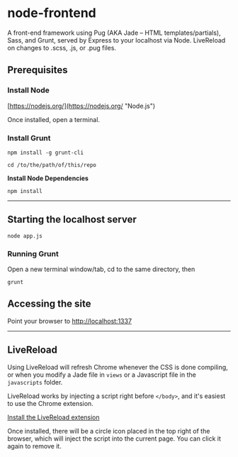 # node-frontend
A front-end framework using Pug (AKA Jade – HTML templates/partials), Sass, and Grunt, served by Express to your localhost via Node. LiveReload on changes to .scss, .js, or .pug files.

## Prerequisites ##

### Install Node ###

[https://nodejs.org/](https://nodejs.org/ "Node.js")

Once installed, open a terminal.

### Install Grunt ###

`npm install -g grunt-cli`

`cd /to/the/path/of/this/repo`

**Install Node Dependencies**

`npm install`


-----------------------------------------------------------------

## Starting the localhost server ##

`node app.js`

### Running Grunt ###

Open a new terminal window/tab, cd to the same directory, then

`grunt`

## Accessing the site ##

Point your browser to [http://localhost:1337](http://localhost:1337 "localhost:1337")


-----------------------------------------------------------------

## LiveReload ##

Using LiveReload will refresh Chrome whenever the CSS is done compiling, or when you modify a Jade file in `views` or a Javascript file in the `javascripts` folder.

LiveReload works by injecting a script right before `</body>`, and it's easiest to use the Chrome extension.

[Install the LiveReload extension](https://chrome.google.com/webstore/detail/livereload/jnihajbhpnppcggbcgedagnkighmdlei?hl=en "LiveReload")

Once installed, there will be a circle icon placed in the top right of the browser, which will inject the script into the current page. You can click it again to remove it.

